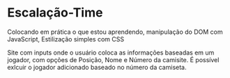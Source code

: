 # Escalação-Time
Colocando em prática o que estou aprendendo, manipulação do DOM com JavaScript, Estilização simples com CSS

Site com inputs onde o usuário coloca as informações baseadas em um jogador, com opções de Posição, Nome e Número da camisite. É possível exlcuir o jogador adicionado baseado no número da camiseta. 
